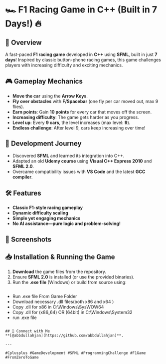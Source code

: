 # 🏎️ F1 Racing Game in C++ (Built in 7 Days!) 🔥

## 🚀 Overview
A fast-paced **F1 racing game** developed in **C++** using **SFML**, built in just **7 days**! Inspired by classic button-phone racing games, this game challenges players with increasing difficulty and exciting mechanics.

## 🎮 Gameplay Mechanics
- **Move the car** using the **Arrow Keys**.
- **Fly over obstacles** with **F/Spacebar** (one fly per car moved out, max 9 flies).
- **Earn points**: Gain **10 points** for every car that moves off the screen.
- **Increasing difficulty**: The game gets harder as you progress.
- **Level up**: Every **9 cars**, the level increases (max level: **9**).
- **Endless challenge**: After level 9, cars keep increasing over time!

## 🚧 Development Journey
- Discovered **SFML** and learned its integration into C++.
- Adapted an old **Udemy course** using **Visual C++ Express 2010** and **SFML 2.0**.
- Overcame compatibility issues with **VS Code** and the latest **GCC compiler**.

## 🛠️ Features
- **Classic F1-style racing gameplay**
- **Dynamic difficulty scaling**
- **Simple yet engaging mechanics**
- **No AI assistance—pure logic and problem-solving!**

## 📸 Screenshots


## 📥 Installation & Running the Game
1. **Download** the game files from the repository.
2. Ensure **SFML 2.0** is installed (or use the provided binaries).
3. Run the **.exe file** (Windows) or build from source using:
   ```
  - Run .exe file From Game Folder
  - Download necessary .dll files(both x86 and x64 )
  - Copy .dll for x86 in C:\Windows\SysWOW64
  - Copy .dll for (x86_64) OR (64bit) in C:\Windows\System32
  - run .exe file
   ```

## 🔗 Connect with Me
**[@abbdullahjan](https://github.com/abbdullahjan)**.

---

#Cplusplus #GameDevelopment #SFML #ProgrammingChallenge #F1Game #FromZeroToGame
